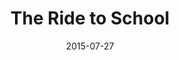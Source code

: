 ---
title: "The Ride to School"
show_title_on_cover: true
date: "2015-07-27"
version: 1
volume: 1
issue: 2
category: "Zene and Zeanne Version 1"
format: "wordpress-v2022_2"
synopsis: "This is about Zene and Zeanne's first day of school."
url: "https://au-venturous-buddy.github.io/ZNZN-V1-MBWP-V1-I2/"
---